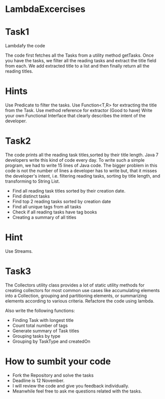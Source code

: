 # LambdaExcercises

# Task1

Lambdafy the code

The code first fetches all the Tasks from a utility method getTasks.
Once you have the tasks, we filter all the reading tasks and extract the title field from each.
We add extracted title to a list and then finally return all the reading titles.
# Hints
Use Predicate<T> to filter the tasks.
Use Function<T,R> for extracting the title from the Task.
Use method reference for extractor
(Good to have) Write your own Functional Interface that clearly describes the intent of the developer.


# Task2

The code prints all the reading task titles,sorted by their title length.
Java 7 developers write this kind of code every day.
To write such a simple program, we had to write 15 lines of Java code.
The bigger problem in this code is not the number of lines a developer has to write but,
that it misses the developer's intent, i.e. filtering reading tasks, sorting by title length, and transforming to String List.
- Find all reading task titles sorted by their creation date.
- Find distinct tasks
- Find top 2 reading tasks sorted by creation date
- Find all unique tags from all tasks
- Check if all reading tasks have tag books
- Creating a summary of all titles

# Hint
Use Streams.

# Task3

The Collectors utility class provides a lot of static utility methods for creating collectors for most common use cases
like accumulating elements into a Collection, grouping and partitioning elements,
or summarizing elements according to various criteria.
Refactore the code using lambda.

Also write the following functions:
- Finding Task with longest title
- Count total number of tags
- Generate summary of Task titles
- Grouping tasks by type
- Grouping by TaskType and createdOn


# How to sumbit your code

- Fork the Repository and solve the tasks
- Deadline is 12 November.
- I will review the code and give you feedback individually.
- Meanwhile feel free to ask me questions related with the tasks.
